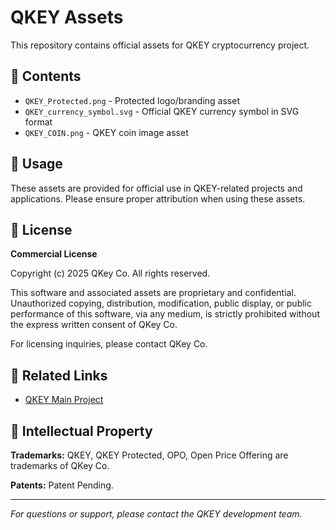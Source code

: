 # QKEY Assets

This repository contains official assets for QKEY cryptocurrency project.

## 📁 Contents

- `QKEY_Protected.png` - Protected logo/branding asset
- `QKEY_currency_symbol.svg` - Official QKEY currency symbol in SVG format
- `QKEY_COIN.png` - QKEY coin image asset

## 🚀 Usage

These assets are provided for official use in QKEY-related projects and applications. Please ensure proper attribution when using these assets.

## 📄 License

**Commercial License**

Copyright (c) 2025 QKey Co. All rights reserved.

This software and associated assets are proprietary and confidential. Unauthorized copying, distribution, modification, public display, or public performance of this software, via any medium, is strictly prohibited without the express written consent of QKey Co.

For licensing inquiries, please contact QKey Co.

## 🔗 Related Links

- [QKEY Main Project](https://github.com/qkeyco)

## 📝 Intellectual Property

**Trademarks:** QKEY, QKEY Protected, OPO, Open Price Offering are trademarks of QKey Co.

**Patents:** Patent Pending.

---

*For questions or support, please contact the QKEY development team.*

